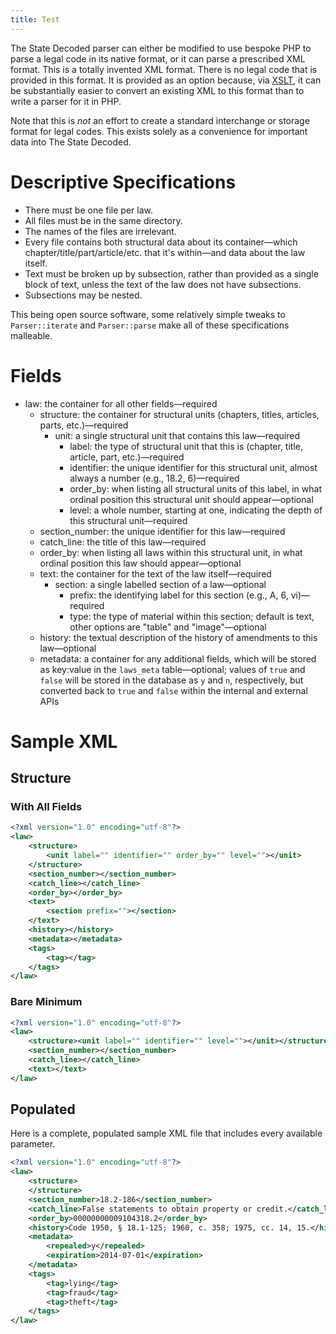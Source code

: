 ```yaml
---
title: Test
---
```


The State Decoded parser can either be modified to use bespoke PHP to parse a legal code in its native format, or it can parse a prescribed XML format. This is a totally invented XML format. There is no legal code that is provided in this format. It is provided as an option because, via [XSLT](http://en.wikipedia.org/wiki/XSLT), it can be substantially easier to convert an existing XML to this format than to write a parser for it in PHP.

Note that this is *not* an effort to create a standard interchange or storage format for legal codes. This exists solely as a convenience for important data into The State Decoded.

# Descriptive Specifications

* There must be one file per law.
* All files must be in the same directory.
* The names of the files are irrelevant.
* Every file contains both structural data about its container—which chapter/title/part/article/etc. that it's within—and data about the law itself.
* Text must be broken up by subsection, rather than provided as a single block of text, unless the text of the law does not have subsections.
* Subsections may be nested.

This being open source software, some relatively simple tweaks to `Parser::iterate` and `Parser::parse` make all of these specifications malleable.

# Fields
* law: the container for all other fields—required
  * structure: the container for structural units (chapters, titles, articles, parts, etc.)—required
    * unit: a single structural unit that contains this law—required
      * label: the type of structural unit that this is (chapter, title, article, part, etc.)—required
      * identifier: the unique identifier for this structural unit, almost always a number (e.g., 18.2, 6)—required
      * order_by: when listing all structural units of this label, in what ordinal position this structural unit should appear—optional
      * level: a whole number, starting at one, indicating the depth of this structural unit—required
  * section_number: the unique identifier for this law—required
  * catch_line: the title of this law—required
  * order_by: when listing all laws within this structural unit, in what ordinal position this law should appear—optional
  * text: the container for the text of the law itself—required
    * section: a single labelled section of a law—optional
      * prefix: the identifying label for this section (e.g., A, 6, vi)—required
      * type: the type of material within this section; default is text, other options are "table" and "image"—optional
  * history: the textual description of the history of amendments to this law—optional
  * metadata: a container for any additional fields, which will be stored as key:value in the `laws_meta` table—optional; values of `true` and `false` will be stored in the database as `y` and `n`, respectively, but converted back to `true` and `false` within the internal and external APIs

# Sample XML

## Structure

### With All Fields
```xml
<?xml version="1.0" encoding="utf-8"?>
<law>
	<structure>
		<unit label="" identifier="" order_by="" level=""></unit>
	</structure>
	<section_number></section_number>
	<catch_line></catch_line>
	<order_by></order_by>
	<text>
		<section prefix=""></section>
	</text>
	<history></history>
	<metadata></metadata>
	<tags>
		<tag></tag>
	</tags>
</law>
```

### Bare Minimum
```xml
<?xml version="1.0" encoding="utf-8"?>
<law>
	<structure><unit label="" identifier="" level=""></unit></structure>
	<section_number></section_number>
	<catch_line></catch_line>
	<text></text>
</law> 
```

## Populated
Here is a complete, populated sample XML file that includes every available parameter.
```xml
<?xml version="1.0" encoding="utf-8"?>
<law>
	<structure>
	</structure>
	<section_number>18.2-186</section_number>
	<catch_line>False statements to obtain property or credit.</catch_line>
	<order_by>00000000009104318.2</order_by>
	<history>Code 1950, § 18.1-125; 1960, c. 358; 1975, cc. 14, 15.</history>
	<metadata>
		<repealed>y</repealed>
		<expiration>2014-07-01</expiration>
	</metadata>
	<tags>
		<tag>lying</tag>
		<tag>fraud</tag>
		<tag>theft</tag>
	</tags>
</law>
```
